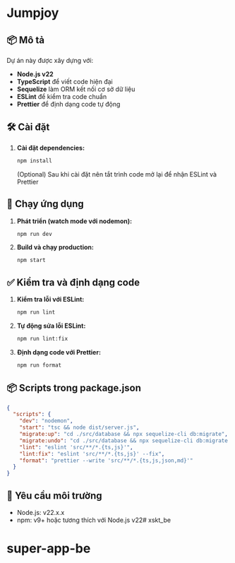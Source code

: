 # Jumpjoy

## 📦 Mô tả
Dự án này được xây dựng với:
- **Node.js v22**
- **TypeScript** để viết code hiện đại
- **Sequelize** làm ORM kết nối cơ sở dữ liệu
- **ESLint** để kiểm tra code chuẩn
- **Prettier** để định dạng code tự động

## 🛠 Cài đặt
1. **Cài đặt dependencies:**
   ```bash
   npm install
   ```
   (Optional) Sau khi cài đặt nên tắt trình code mở lại để nhận ESLint và Prettier

## 🚀 Chạy ứng dụng
1. **Phát triển (watch mode với nodemon):**
   ```bash
   npm run dev
   ```

2. **Build và chạy production:**
   ```bash
   npm start
   ```

## ✅ Kiểm tra và định dạng code
1. **Kiểm tra lỗi với ESLint:**
   ```bash
   npm run lint
   ```

2. **Tự động sửa lỗi ESLint:**
   ```bash
   npm run lint:fix
   ```

3. **Định dạng code với Prettier:**
   ```bash
   npm run format
   ```


## 📦 Scripts trong package.json
```json
{
  "scripts": {
    "dev": "nodemon",
    "start": "tsc && node dist/server.js",
    "migrate:up": "cd ./src/database && npx sequelize-cli db:migrate",
    "migrate:undo": "cd ./src/database && npx sequelize-cli db:migrate:undo",
    "lint": "eslint 'src/**/*.{ts,js}'",
    "lint:fix": "eslint 'src/**/*.{ts,js}' --fix",
    "format": "prettier --write 'src/**/*.{ts,js,json,md}'"
  }
}
```

## 🧱 Yêu cầu môi trường
- Node.js: v22.x.x
- npm: v9+ hoặc tương thích với Node.js v22# xskt_be
# super-app-be
